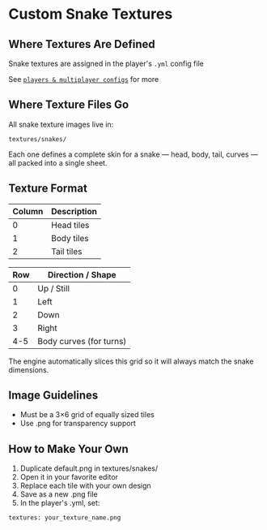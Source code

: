 # Custom Snake Textures

## Where Textures Are Defined
Snake textures are assigned in the player's `.yml` config file

See [`players & multiplayer configs`](../players.md) for more

## Where Texture Files Go
All snake texture images live in:
```
textures/snakes/
```
Each one defines a complete skin for a snake — head, body, tail, curves — all packed into a single sheet.

## Texture Format
| Column   | Description |
| -------- | ------- |
| 0 | Head tiles |
| 1 | Body tiles |
| 2 | Tail tiles |

| Row   | Direction / Shape |
| -------- | ------- |
| 0 | Up / Still |
| 1 | Left |
| 2 | Down |
| 3 | Right |
| 4-5 | Body curves (for turns) |

The engine automatically slices this grid so it will always match the snake dimensions.

## Image Guidelines
- Must be a 3×6 grid of equally sized tiles
- Use .png for transparency support

## How to Make Your Own
1. Duplicate default.png in textures/snakes/
2. Open it in your favorite editor
3. Replace each tile with your own design
4. Save as a new .png file
5. In the player's .yml, set:
```
textures: your_texture_name.png
```